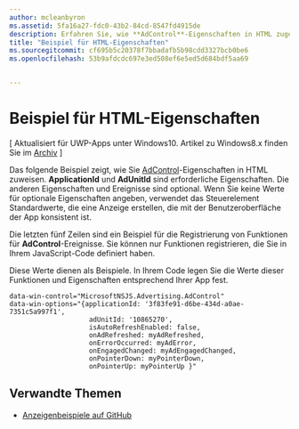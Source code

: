 ```yaml
---
author: mcleanbyron
ms.assetid: 5fa16a27-fdc0-43b2-84cd-8547fd4915de
description: Erfahren Sie, wie **AdControl**-Eigenschaften in HTML zugewiesen werden.
title: "Beispiel für HTML-Eigenschaften"
ms.sourcegitcommit: cf695b5c20378f7bbadafb5b98cdd3327bcb0be6
ms.openlocfilehash: 53b9afdcdc697e3ed508ef6e5ed5d684bdf5aa69


---
```


# Beispiel für HTML-Eigenschaften


\[ Aktualisiert für UWP-Apps unter Windows10. Artikel zu Windows8.x finden Sie im [Archiv](http://go.microsoft.com/fwlink/p/?linkid=619132) \]

Das folgende Beispiel zeigt, wie Sie [AdControl](https://msdn.microsoft.com/library/windows/apps/microsoft.advertising.winrt.ui.adcontrol.aspx)-Eigenschaften in HTML zuweisen. **ApplicationId** und **AdUnitId** sind erforderliche Eigenschaften. Die anderen Eigenschaften und Ereignisse sind optional. Wenn Sie keine Werte für optionale Eigenschaften angeben, verwendet das Steuerelement Standardwerte, die eine Anzeige erstellen, die mit der Benutzeroberfläche der App konsistent ist.

Die letzten fünf Zeilen sind ein Beispiel für die Registrierung von Funktionen für **AdControl**-Ereignisse. Sie können nur Funktionen registrieren, die Sie in Ihrem JavaScript-Code definiert haben.

Diese Werte dienen als Beispiele. In Ihrem Code legen Sie die Werte dieser Funktionen und Eigenschaften entsprechend Ihrer App fest.

``` syntax
data-win-control="MicrosoftNSJS.Advertising.AdControl"
data-win-options="{applicationId: '3f83fe91-d6be-434d-a0ae-7351c5a997f1',
                    adUnitId: '10865270',
                    isAutoRefreshEnabled: false,
                    onAdRefreshed: myAdRefreshed,
                    onErrorOccurred: myAdError,
                    onEngagedChanged: myAdEngagedChanged,
                    onPointerDown: myPointerDown,
                    onPointerUp: myPointerUp }"
```

## Verwandte Themen

* [Anzeigenbeispiele auf GitHub](http://aka.ms/githubads)

 



<!--HONumber=Jun16_HO4-->


